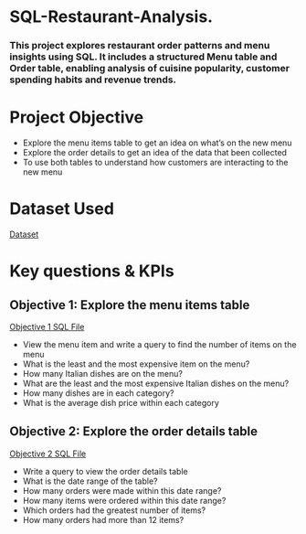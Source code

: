 # SQL-Restaurant-Analysis.

### This project explores restaurant order patterns and menu insights using SQL. It includes a structured Menu table and Order table, enabling analysis of cuisine popularity, customer spending habits and revenue trends.

# Project Objective
*	Explore the menu items table to get an idea on what’s on the new menu
*	Explore the order details to get an idea of the data that been collected
*	To use both tables to understand how customers are interacting to the new menu

# Dataset Used
<a href= "https://github.com/MuguroNgugi/SQL-Restaurant-Analysis./blob/main/create_restaurant_db.sql" > Dataset </a>

# Key questions & KPIs
## Objective 1: Explore the menu items table
<a href = "https://github.com/MuguroNgugi/SQL-Restaurant-Analysis./blob/main/Objective%201%20SQL%20Query%20File.sql"> Objective 1 SQL File </a> 
* View the menu item and write a query to find the number of items on the menu
* What is the least and the most expensive item on the menu?
* How many Italian dishes are on the menu?
* What are the least and the most expensive Italian dishes on the menu?
* How many dishes are in each category?
* What is the average dish price within each category

## Objective 2: Explore the order details table
<a href = "https://github.com/MuguroNgugi/SQL-Restaurant-Analysis./blob/main/Objective%202%20SQL%20Query%20File.sql"> Objective 2 SQL File </a>
* Write a query to view the order details table
* What is the date range of the table?
* How many orders were made within this date range?
* How many items were ordered within this date range?
* Which orders had the greatest number of items?
* How many orders had more than 12 items?  


